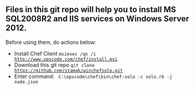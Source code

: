 ## Files in this git repo will help you to install MS SQL2008R2 and IIS services on Windows Server 2012.



Before using them, do actions below:
* Install Chef Client <code>msiexec /qn /i  http://www.opscode.com/chef/install.msi</code>
* Download this git repo <code>git clone https://github.com/stamak/winchefsolo.git</code>
* Enter command: <code> C:\opscode\chef\bin\chef-solo -c solo.rb -j node.json</code>
